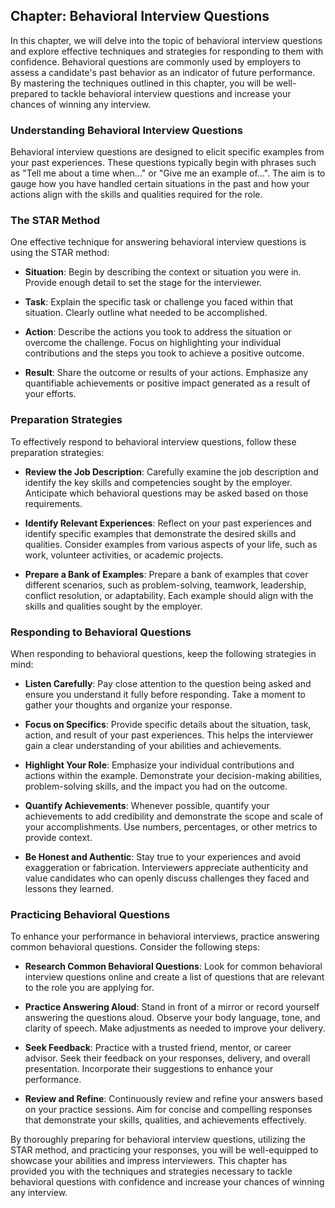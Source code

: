 Chapter: Behavioral Interview Questions
---------------------------------------

In this chapter, we will delve into the topic of behavioral interview questions and explore effective techniques and strategies for responding to them with confidence. Behavioral questions are commonly used by employers to assess a candidate's past behavior as an indicator of future performance. By mastering the techniques outlined in this chapter, you will be well-prepared to tackle behavioral interview questions and increase your chances of winning any interview.

### Understanding Behavioral Interview Questions

Behavioral interview questions are designed to elicit specific examples from your past experiences. These questions typically begin with phrases such as "Tell me about a time when..." or "Give me an example of...". The aim is to gauge how you have handled certain situations in the past and how your actions align with the skills and qualities required for the role.

### The STAR Method

One effective technique for answering behavioral interview questions is using the STAR method:

* **Situation**: Begin by describing the context or situation you were in. Provide enough detail to set the stage for the interviewer.

* **Task**: Explain the specific task or challenge you faced within that situation. Clearly outline what needed to be accomplished.

* **Action**: Describe the actions you took to address the situation or overcome the challenge. Focus on highlighting your individual contributions and the steps you took to achieve a positive outcome.

* **Result**: Share the outcome or results of your actions. Emphasize any quantifiable achievements or positive impact generated as a result of your efforts.

### Preparation Strategies

To effectively respond to behavioral interview questions, follow these preparation strategies:

* **Review the Job Description**: Carefully examine the job description and identify the key skills and competencies sought by the employer. Anticipate which behavioral questions may be asked based on those requirements.

* **Identify Relevant Experiences**: Reflect on your past experiences and identify specific examples that demonstrate the desired skills and qualities. Consider examples from various aspects of your life, such as work, volunteer activities, or academic projects.

* **Prepare a Bank of Examples**: Prepare a bank of examples that cover different scenarios, such as problem-solving, teamwork, leadership, conflict resolution, or adaptability. Each example should align with the skills and qualities sought by the employer.

### Responding to Behavioral Questions

When responding to behavioral questions, keep the following strategies in mind:

* **Listen Carefully**: Pay close attention to the question being asked and ensure you understand it fully before responding. Take a moment to gather your thoughts and organize your response.

* **Focus on Specifics**: Provide specific details about the situation, task, action, and result of your past experiences. This helps the interviewer gain a clear understanding of your abilities and achievements.

* **Highlight Your Role**: Emphasize your individual contributions and actions within the example. Demonstrate your decision-making abilities, problem-solving skills, and the impact you had on the outcome.

* **Quantify Achievements**: Whenever possible, quantify your achievements to add credibility and demonstrate the scope and scale of your accomplishments. Use numbers, percentages, or other metrics to provide context.

* **Be Honest and Authentic**: Stay true to your experiences and avoid exaggeration or fabrication. Interviewers appreciate authenticity and value candidates who can openly discuss challenges they faced and lessons they learned.

### Practicing Behavioral Questions

To enhance your performance in behavioral interviews, practice answering common behavioral questions. Consider the following steps:

* **Research Common Behavioral Questions**: Look for common behavioral interview questions online and create a list of questions that are relevant to the role you are applying for.

* **Practice Answering Aloud**: Stand in front of a mirror or record yourself answering the questions aloud. Observe your body language, tone, and clarity of speech. Make adjustments as needed to improve your delivery.

* **Seek Feedback**: Practice with a trusted friend, mentor, or career advisor. Seek their feedback on your responses, delivery, and overall presentation. Incorporate their suggestions to enhance your performance.

* **Review and Refine**: Continuously review and refine your answers based on your practice sessions. Aim for concise and compelling responses that demonstrate your skills, qualities, and achievements effectively.

By thoroughly preparing for behavioral interview questions, utilizing the STAR method, and practicing your responses, you will be well-equipped to showcase your abilities and impress interviewers. This chapter has provided you with the techniques and strategies necessary to tackle behavioral questions with confidence and increase your chances of winning any interview.
